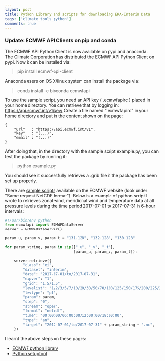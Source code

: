 ```yaml
---
layout: post
title: Python Library and scripts for downloading ERA-Interim Data
tags: ['climate_tools_python']
comments: true
---
```


### Update: ECMWF API Clients on pip and conda

The ECMWF API Python Client is now available on pypi and anaconda.  
The Climate Corporation has distributed the ECMWF API Python Client on 
pypi. Now it can be installed via:

> pip install ecmwf-api-client

Anaconda users on OS X/linux system can install the package via:

> conda install -c bioconda ecmwfapi 

<!-- 
### Old steps (1-3)

```
(1) Installing the package requires the python Setuptools. You can set it up locally with the command:

> wget https://bootstrap.pypa.io/ez_setup.py -O - | python - --user

(2) Download the Python library package and unzip it (You can do it in any directory)
> wget https://software.ecmwf.int/wiki/download/attachments/56664858/ecmwf-api-client-python.tgz
> tar zxf ecmwf-api-client-python.tgz

You shall see four items extracted:
- example.py
- ecmwfapi/__init__.py
- ecmwfapi/api.py
- setup.py

(3) In the directory with these four items, install the package with:
> python setup.py install --user
```
 -->
<!--more-->
To use the sample script, you need an API key ( .ecmwfapirc ) placed in your home directory. You can retrieve that by logging in: https://api.ecmwf.int/v1/key/
Create a file named ".ecmwfapirc" in your home directory and put in the content shown on the page:

```
{
    "url"   : "https://api.ecmwf.int/v1",
    "key"   : "(...)",
    "email" : "(...)"
}
```

After doing that, in the directory with the sample script example.py, you can test the package by running it:
> python example.py  

You should see it successfully retrieves a .grib file if the package has been set up properly.

There are [sample scripts](https://software.ecmwf.int/wiki/display/WEBAPI/Python+ERA-interim+examples) 
available on the ECMWF website (look under "Same request NetCDF format"). Below is a example of python 
script I wrote to retrieves zonal wind, meridional wind and temperature data at all pressure levels 
during the time period 2017-07-01 to 2017-07-31 in 6-hour intervals:

```python
#!/usr/bin/env python
from ecmwfapi import ECMWFDataServer
server = ECMWFDataServer()

param_u, param_v, param_t = "131.128", "132.128", "130.128"

for param_string, param in zip(["_u", "_v", "_t"],
                               [param_u, param_v, param_t]):

    server.retrieve({
        "class": "ei",
        "dataset": "interim",
        "date": "2017-07-01/to/2017-07-31",
        "expver": "1",
        "grid": "1.5/1.5",
        "levelist": "1/2/3/5/7/10/20/30/50/70/100/125/150/175/200/225/250/300/350/400/450/500/550/600/650/700/750/775/800/825/850/875/900/925/950/975/1000",
        "levtype": "pl",
        "param": param,
        "step": "0",
        "stream": "oper",
        "format": "netcdf",
        "time": "00:00:00/06:00:00/12:00:00/18:00:00",
        "type": "an",
        "target": "2017-07-01/to/2017-07-31" + param_string + ".nc",
    })
```

I learnt the above steps on these pages:
- [ECMWF python library](https://software.ecmwf.int/wiki/display/WEBAPI/Access+ECMWF+Public+Datasets#AccessECMWFPublicDatasets-python)
- [Python setuptool](https://pypi.python.org/pypi/setuptools)
